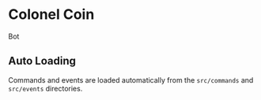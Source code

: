 # Colonel Coin

Bot

## Auto Loading

Commands and events are loaded automatically from the `src/commands` and `src/events` directories.
